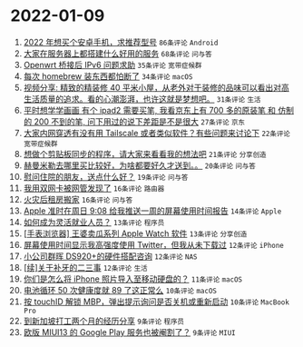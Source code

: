 # 2022-01-09

1. [2022 年想买个安卓手机，求推荐型号](https://www.v2ex.com/t/827105) `86条评论` `Android`
1. [大家在服务器上都搭建什么好用的服务](https://www.v2ex.com/t/827109) `68条评论` `问与答`
1. [Openwrt 桥接后 IPv6 问题求助](https://www.v2ex.com/t/827161) `35条评论` `宽带症候群`
1. [每次 homebrew 装东西都怕断了](https://www.v2ex.com/t/827088) `34条评论` `macOS`
1. [视频分享: 精致的精装修 40 平米小屋，从老外对于装修的品味可以看出对高生活质量的追求。看的心潮澎湃，也许这就是梦想吧。](https://www.v2ex.com/t/827093) `31条评论` `生活`
1. [平时想学学画画 有个 ipad2 需要买笔, 我看京东上有 700 多的原装笔 和 仿制的 200 不到的笔, 问下用过的说下差距是不是很大](https://www.v2ex.com/t/827079) `27条评论` `京东`
1. [大家内网穿透有没有用 Tailscale 或者类似软件？有些问题来讨论下](https://www.v2ex.com/t/827081) `22条评论` `宽带症候群`
1. [想做个剪贴板同步的程序，请大家来看看我的想法吧](https://www.v2ex.com/t/827112) `21条评论` `分享创造`
1. [赫曼米勒去哪里买比较好，为啥都要好久才送到。。](https://www.v2ex.com/t/827102) `20条评论` `问与答`
1. [慰问住院的朋友，送点什么好？](https://www.v2ex.com/t/827123) `19条评论` `问与答`
1. [我用双网卡被网管发现了](https://www.v2ex.com/t/827166) `16条评论` `路由器`
1. [火灾后租房搬家](https://www.v2ex.com/t/827162) `16条评论` `问与答`
1. [Apple 准时在周日 9:08 给我推送一周的屏幕使用时间报告](https://www.v2ex.com/t/827143) `14条评论` `Apple`
1. [如何成为灵活就业人员？](https://www.v2ex.com/t/827158) `13条评论` `程序员`
1. [[手表浏览器] 王婆卖瓜系列 Apple Watch 软件](https://www.v2ex.com/t/827120) `13条评论` `分享创造`
1. [屏幕使用时间显示我高强度使用 Twitter，但我从未下载过](https://www.v2ex.com/t/827133) `12条评论` `iPhone`
1. [小公司群晖 DS920+的硬件搭配咨询](https://www.v2ex.com/t/827116) `12条评论` `NAS`
1. [[续]关于补牙的二三事](https://www.v2ex.com/t/827103) `12条评论` `生活`
1. [你们是怎么将 iPhone 照片导入至移动硬盘的？](https://www.v2ex.com/t/827114) `11条评论` `macOS`
1. [电池循环 50 次健康度就 89 了这正常么](https://www.v2ex.com/t/827172) `10条评论` `macOS`
1. [按 touchID 解锁 MBP，弹出提示询问是否关机或重新启动](https://www.v2ex.com/t/827134) `10条评论` `MacBook Pro`
1. [到新加坡打工两个月的经历分享](https://www.v2ex.com/t/827199) `9条评论` `程序员`
1. [欧版 MIUI13 的 Google Play 服务也被阉割了？](https://www.v2ex.com/t/827138) `9条评论` `MIUI`
